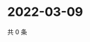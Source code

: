 # 2022-03-09

共 0 条

<!-- BEGIN WEIBO -->
<!-- 最后更新时间 Wed Mar 09 2022 14:15:44 GMT+0800 (China Standard Time) -->

<!-- END WEIBO -->
